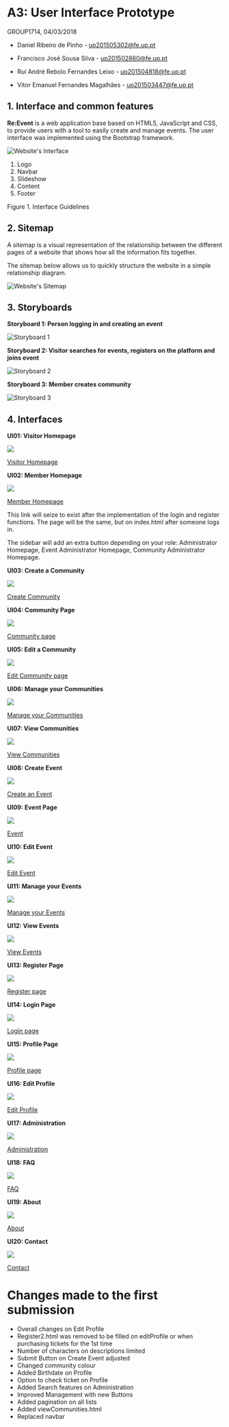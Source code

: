 # A3: User Interface Prototype

GROUP1714, 04/03/2018 

* Daniel Ribeiro de Pinho - up201505302@fe.up.pt 

* Francisco José Sousa Silva - up201502860@fe.up.pt 

* Rui André Rebolo Fernandes Leixo - up201504818@fe.up.pt 

* Vitor Emanuel Fernandes Magalhães - up201503447@fe.up.pt 

 
## 1. Interface and common features

**Re:Event** is a web application base based on HTML5, JavaScript and CSS, to provide users with a tool to easily create and manage events. The user interface was implemented using the Bootstrap framework.

![Website's Interface](https://raw.githubusercontent.com/LastLombax/lbaw1714/master/homepage%20guideline.png?token=AYlAMYXkc8MX3bdtQjhrJ4SSf1Ut3FsJks5arkwYwA%3D%3D "Interface")

1. Logo
2. Navbar
3. Slideshow
4. Content
5. Footer

Figure 1. Interface Guidelines

 
## 2. Sitemap

A sitemap is a visual representation of the relationship between the different pages of a website that shows how all the information fits together.

The sitemap below allows us to quickly structure the website in a simple relationship diagram.
 
![Website's Sitemap](https://raw.githubusercontent.com/LastLombax/lbaw1714/master/SiteMap.png?token=AYlAMfqnfqohKr3HLaQG6aujfygw5kgDks5apnwSwA%3D%3D "Sitemap")
 
## 3. Storyboards
 
**Storyboard 1: Person logging in and creating an event**

![Storyboard 1](https://raw.githubusercontent.com/LastLombax/lbaw1714/master/Interfaces'%20screenshots/storyboard%201.png?token=AYlAMfw7uljExIsCQbRcyiqYwKpfbVPrks5ark-QwA%3D%3D)

**Storyboard 2: Visitor searches for events, registers on the platform and joins event**

![Storyboard 2](https://raw.githubusercontent.com/LastLombax/lbaw1714/master/Interfaces'%20screenshots/storyboard%202.png?token=AYlAMYPzAXX_k3389LwNMsWrBUJL714pks5ark-iwA%3D%3D)

**Storyboard 3: Member creates community**

![Storyboard 3](https://raw.githubusercontent.com/LastLombax/lbaw1714/master/Interfaces'%20screenshots/storyboard%203.png?token=AYlAMQb_OMrtM98WMyy7RCkFmv8N1xwGks5ark-kwA%3D%3D)
 
## 4. Interfaces

**UI01: Visitor Homepage**

![](https://raw.githubusercontent.com/LastLombax/lbaw1714/master/Interfaces'%20screenshots/visitorHomepage.png?token=AYlAMdJjUKV5bXBOXtqK0NKqY4mUWZD6ks5ark8gwA%3D%3D)

[Visitor Homepage](https://lastlombax.github.io/lbaw1714/index.html)

**UI02: Member Homepage**

![](https://raw.githubusercontent.com/LastLombax/lbaw1714/master/Interfaces'%20screenshots/memberHomepage.png?token=AYlAMfYvgb0iE8OsDyXCdYSz1tnz92hYks5arkjswA%3D%3D)

[Member Homepage](https://lastlombax.github.io/lbaw1714/memberHomepage.html)

This link will seize to exist after the implementation of the login and register functions. 
The page will be the same, but on index.html after someone logs in.

The sidebar will add an extra button depending on your role: Administrator Homepage, Event Administrator Homepage,
Community Administrator Homepage.



**UI03: Create a Community**

![](https://raw.githubusercontent.com/LastLombax/lbaw1714/master/Interfaces'%20screenshots/createCommunity.png?token=AYlAMfgxZINp6uxQfM4RXbWxDstXlCrgks5arkjmwA%3D%3D)

[Create Community](https://lastlombax.github.io/lbaw1714/createCommunity.html)

**UI04: Community Page**

![](https://raw.githubusercontent.com/LastLombax/lbaw1714/master/Interfaces'%20screenshots/community%20page.png?token=AYlAMQY640WQ_7SDnXeA5w9ErawIZIBzks5arkjjwA%3D%3D)

[Community page](https://lastlombax.github.io/lbaw1714/community.html)

**UI05: Edit a Community**

![](https://raw.githubusercontent.com/LastLombax/lbaw1714/master/Interfaces'%20screenshots/editCommunity.png?token=AYlAMbu2kgjPTqf-myUogvFSQsuLKn34ks5arlAFwA%3D%3D)

[Edit Community page](https://lastlombax.github.io/lbaw1714/editCommunity.html)

**UI06: Manage your Communities**

![](https://raw.githubusercontent.com/LastLombax/lbaw1714/master/Interfaces'%20screenshots/manageCommunities.png?token=AYlAMSSdt2Vg-IjJM0TsOjFDj0qn9xWDks5arlExwA%3D%3D)

[Manage your Communities](https://lastlombax.github.io/lbaw1714/manageCommunities.html)


**UI07: View Communities**

![](https://raw.githubusercontent.com/LastLombax/lbaw1714/master/Interfaces'%20screenshots/viewCommunities.png?token=AYlAMV3jsqsNgTtCGH1wikHbotIFzLTNks5arkjywA%3D%3D)

[View Communities](https://lastlombax.github.io/lbaw1714/viewCommunities.html)




**UI08: Create Event**

![](https://raw.githubusercontent.com/LastLombax/lbaw1714/master/Interfaces'%20screenshots/createEvent.png?token=AYlAMXWLbfkWPtmBsq0OGJd6uUCHrZeXks5arkjowA%3D%3D)

[Create an Event](https://lastlombax.github.io/lbaw1714/createEvent.html)


**UI09: Event Page**

![](https://raw.githubusercontent.com/LastLombax/lbaw1714/master/Interfaces'%20screenshots/event.png?token=AYlAMW8v5rBoMSD5R2X75Z2A8tW9Ygbyks5ark8XwA%3D%3D)

[Event](https://lastlombax.github.io/lbaw1714/event.html)


**UI10: Edit Event**

![](https://raw.githubusercontent.com/LastLombax/lbaw1714/master/Interfaces'%20screenshots/editEvent.png?token=AYlAMeCsCLfpUpfAs18JpuxYiqH4lpA5ks5arkjqwA%3D%3D)

[Edit Event](https://lastlombax.github.io/lbaw1714/editEvent.html)


**UI11: Manage your Events**

![](https://raw.githubusercontent.com/LastLombax/lbaw1714/master/Interfaces'%20screenshots/manageEvents.png?token=AYlAMTaGSJ618lsj77hFRwdUKX0zgb4kks5ark8ewA%3D%3D)

[Manage your Events](https://lastlombax.github.io/lbaw1714/manageEvents.html)


**UI12: View Events**

![](https://raw.githubusercontent.com/LastLombax/lbaw1714/master/Interfaces'%20screenshots/viewEvents.png?token=AYlAMebvFslraYnFhV0duCBQYw5CePHgks5arkjzwA%3D%3D)

[View Events](https://lastlombax.github.io/lbaw1714/viewEvents.html)





**UI13: Register Page**

![](https://raw.githubusercontent.com/LastLombax/lbaw1714/master/Interfaces'%20screenshots/register.png?token=AYlAMQU0kMyr5inDnN99MXaxiu-Ajcxjks5arkjwwA%3D%3D)

[Register page](https://lastlombax.github.io/lbaw1714/register.html)


**UI14: Login Page**

![](https://raw.githubusercontent.com/LastLombax/lbaw1714/master/Interfaces'%20screenshots/login.png?token=AYlAMXjcdiWSNTRJsJhhvwqLGKTKrEpDks5ark8awA%3D%3D)

[Login page](https://lastlombax.github.io/lbaw1714/login.html)


**UI15: Profile Page**

![](https://raw.githubusercontent.com/LastLombax/lbaw1714/master/Interfaces'%20screenshots/profile.png?token=AYlAMWbyE-o5cNC_zqfRsAYDYgv6Tf7Vks5arkjuwA%3D%3D)

[Profile page](https://lastlombax.github.io/lbaw1714/profile.html)


**UI16: Edit Profile**

![](https://raw.githubusercontent.com/LastLombax/lbaw1714/master/Interfaces'%20screenshots/editProfile.png?token=AYlAMRTQyIHCUzX3Vt5uNtvlK8Jhxo76ks5ark8VwA%3D%3D)

[Edit Profile](https://lastlombax.github.io/lbaw1714/editProfile.html)

**UI17: Administration**

![](https://raw.githubusercontent.com/LastLombax/lbaw1714/master/Interfaces'%20screenshots/adminZone.png?token=AYlAMQaMhVLLFZ5HtH7JOlJ5ArilSd6Uks5arkjhwA%3D%3D)

[Administration](https://lastlombax.github.io/lbaw1714/administration.html)


**UI18: FAQ**

![](https://raw.githubusercontent.com/LastLombax/lbaw1714/master/Interfaces'%20screenshots/faq.png?token=AYlAMWPg12YrwczkK_jqx6DCdfEpopSsks5ark8YwA%3D%3D)

[FAQ](https://lastlombax.github.io/lbaw1714/faq.html)

**UI19: About**

![](https://raw.githubusercontent.com/LastLombax/lbaw1714/master/Interfaces'%20screenshots/about.png?token=AYlAMQNgcR9wz1MQL8yKujJjsyoMYwWJks5arkjfwA%3D%3D)

[About](https://lastlombax.github.io/lbaw1714/about.html)

**UI20: Contact**

![](https://raw.githubusercontent.com/LastLombax/lbaw1714/master/Interfaces'%20screenshots/contactUs.png?token=AYlAMT_10RfgAgYXWxswjaG3oZ82OcXGks5arkjkwA%3D%3D)

[Contact](https://lastlombax.github.io/lbaw1714/contact.html)



# Changes made to the first submission

* Overall changes on Edit Profile
* Register2.html was removed to be filled on editProfile or when purchasing tickets for the 1st time
* Number of characters on descriptions limited
* Submit Button on Create Event adjusted
* Changed community colour 
* Added Birthdate on Profile
* Option to check ticket on Profile
* Added Search features on Administration
* Improved Management with new Buttons
* Added pagination on all lists
* Added viewCommunities.html
* Replaced navbar


